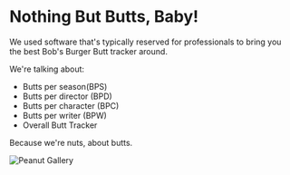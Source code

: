 # Nothing But Butts, Baby!

We used software that's typically reserved for professionals to bring you the best Bob's Burger Butt tracker around.

We're talking about:

- Butts per season(BPS)
- Butts per director (BPD)
- Butts per character (BPC)
- Butts per writer (BPW)
- Overall Butt Tracker

Because we're nuts, about butts.

![Peanut Gallery](_site/assets/ops-tech.png)
